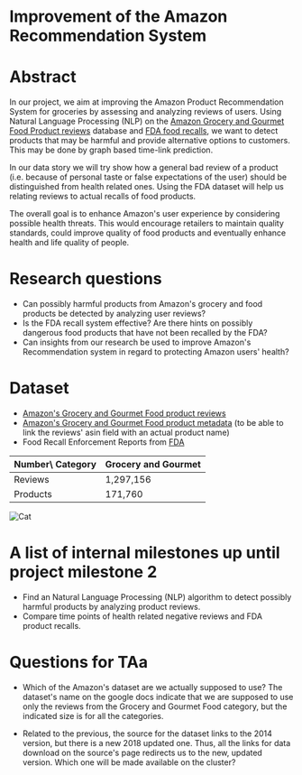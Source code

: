 # Improvement of the Amazon Recommendation System

# Abstract
In our project, we aim at improving the Amazon Product Recommendation System for groceries by assessing and analyzing reviews of users. Using Natural Language Processing (NLP) on the [Amazon Grocery and Gourmet Food Product reviews](http://jmcauley.ucsd.edu/data/amazon/) database and [FDA food recalls](https://open.fda.gov/downloads/), we want to detect products that may be harmful and provide alternative options to customers. This may be done by graph based time-link prediction.

In our data story we will try show how a general bad review of a product (i.e. because of personal taste or false expectations of the user) should be distinguished from health related ones. Using the FDA dataset will help us relating reviews to actual recalls of food products.

The overall goal is to enhance Amazon's user experience by considering possible health threats. This would encourage retailers to maintain quality standards, could improve quality of food products and eventually enhance health and life quality of people.

# Research questions
* Can possibly harmful products from Amazon's grocery and food products be detected by analyzing user reviews?
* Is the FDA recall system effective? Are there hints on possibly dangerous food products that have not been recalled by the FDA?
* Can insights from our research be used to improve Amazon's Recommendation system in regard to protecting Amazon users' health?

# Dataset
* [Amazon's Grocery and Gourmet Food product reviews](http://jmcauley.ucsd.edu/data/amazon/)
* [Amazon's Grocery and Gourmet Food product metadata](http://jmcauley.ucsd.edu/data/amazon/) (to be able to link the reviews' asin field with an actual product name)
* Food Recall Enforcement Reports from [FDA](https://open.fda.gov/downloads/) 


| Number\ Category  | Grocery and Gourmet  |
| ------------- | ------------- |
|Reviews  | 1,297,156   |
| Products  | 171,760  |

![Cat](https://raw.githubusercontent.com/{user}/{repo}/assets/cat.png)


# A list of internal milestones up until project milestone 2
* Find an Natural Language Processing (NLP) algorithm to detect possibly harmful products by analyzing product reviews.
* Compare time points of health related negative reviews and FDA product recalls.

# Questions for TAa
* Which of the Amazon's dataset are we actually supposed to use? The dataset's name on the google docs indicate that we are supposed to use only the reviews from the Grocery and Gourmet Food category, but the indicated size is for all the categories.

* Related to the previous, the source for the dataset links to the 2014 version, but there is a new 2018 updated one. Thus, all the links for data download on the source's page redirects us to the new, updated version. Which one will be made available on the cluster?
